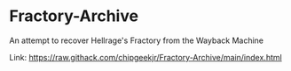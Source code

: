 # Fractory-Archive
An attempt to recover Hellrage's Fractory from the Wayback Machine

Link: https://raw.githack.com/chipgeekjr/Fractory-Archive/main/index.html
